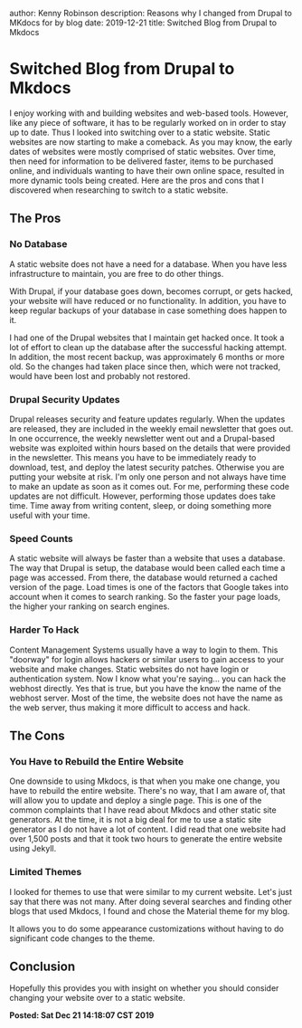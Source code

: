 author: Kenny Robinson
description: Reasons why I changed from Drupal to MKdocs for by blog
date: 2019-12-21
title: Switched Blog from Drupal to Mkdocs

# Switched Blog from Drupal to Mkdocs

I enjoy working with and building websites and web-based tools. However, like
any piece of software, it has to be regularly worked on in order to stay 
up to date. Thus I looked into switching over to a static website. Static 
websites are now starting to make a comeback. As you may know, the 
early dates of websites were mostly comprised of static websites. 
Over time, then need for information to be delivered faster, items 
to be purchased online, and individuals wanting to have their own 
online space, resulted in more dynamic tools being created. 
Here are the pros and cons that I discovered when researching to 
switch to a static website.

## The Pros

### No Database 

A static website does not have a need for a database. When you have less 
infrastructure to maintain, you are free to do other things. 

With Drupal, if your database goes down, becomes corrupt, or gets hacked, 
your website will have reduced or no functionality. In addition, you have 
to keep regular backups of your database in case something does happen to it. 

I had one of the Drupal websites that I maintain get hacked once. It took a 
lot of effort to clean up the database after the successful hacking attempt. 
In addition, the most recent backup, was approximately 6 months or more old.
So the changes had taken place since then, which were not tracked, would have 
been lost and probably not restored.

### Drupal Security Updates

Drupal releases security and feature updates regularly. When the updates are
released, they are included in the weekly email newsletter that goes out. 
In one occurrence, the weekly newsletter went out and a Drupal-based website 
was exploited within hours based on the details that were provided in the 
newsletter. This means you have to be immediately ready to download, test, 
and deploy the latest security patches. Otherwise you are putting your website
at risk. I'm only one person and not always have time to make an update as 
soon as it comes out. 
For me, performing these code updates are not difficult. However, performing 
those updates does take time.  Time away from writing content, sleep, or 
doing something more useful with your time. 

### Speed Counts 

A static website will always be faster than a website that uses a database. 
The way that Drupal is setup, the database would been called each time a page 
was accessed. From there, the database would returned a cached version of
the page. Load times is one of the factors that Google takes into account 
when it comes 
to search ranking. So the faster your page loads, the higher your ranking 
on search engines. 

### Harder To Hack

Content Management Systems usually have a way to login to them. This 
"doorway" for login allows hackers or similar users to gain access to your 
website and make changes. Static websites do not have login or authentication
system. Now I know what you're saying... you can hack the webhost directly. 
Yes that is true, but you have the know the name of the webhost server. 
Most of the time, the website does not have the name as the web server, 
thus making it more difficult to access and hack. 

## The Cons

### You Have to Rebuild the Entire Website
 
One downside to using Mkdocs, is that when you make one change, you have to 
rebuild the entire website. There's no way, that I am aware of, that will 
allow you to update and deploy a single page. This is one of the common 
complaints that I have read about Mkdocs and other static site generators. 
At the time, it is not a big deal for me to use a static site generator as 
I do not have a lot of content. I did read that one website had over 1,500
posts and that it took two hours to generate the entire website using Jekyll. 

### Limited Themes

I looked for themes to use that were similar to my current website. Let's just 
say that there was not many. After doing several searches and finding other 
blogs that used Mkdocs, I found and chose the Material theme for my blog.

It allows you to do some appearance customizations without having to do 
significant code changes to the theme.

## Conclusion

Hopefully this provides you with insight on whether you should consider 
changing your website over to a static website.

**Posted: Sat Dec 21 14:18:07 CST 2019**

